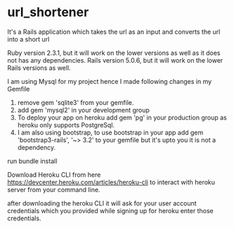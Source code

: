 # url_shortener
It's a Rails application which takes the url as an input and converts the url into a short url

Ruby version 2.3.1, but it will work on the lower versions as well as it does not has any dependencies.
Rails version 5.0.6, but it will work on the lower Rails versions as well.

I am using Mysql for my project hence I made following changes in my Gemfile
1. remove gem 'sqlite3' from your gemfile.
2. add gem 'mysql2' in your development group
3. To deploy your app on heroku add gem 'pg' in your production group as heroku only supports PostgreSql.
4. I am also using bootstrap, to use bootstrap in your app add gem 'bootstrap3-rails', '~> 3.2' to your gemfile but it's upto you it is not a dependency.

run bundle install

Download Heroku CLI from here https://devcenter.heroku.com/articles/heroku-cli to interact with heroku server from your command line.

after downloading the heroku CLI it will ask for your user account credentials which you provided while signing up for heroku enter those credentials.
